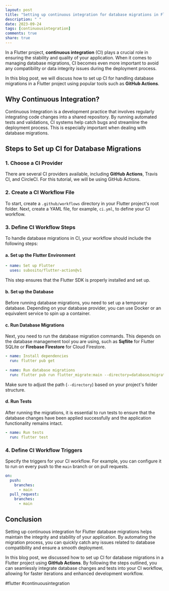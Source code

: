 ```yaml
---
layout: post
title: "Setting up continuous integration for database migrations in Flutter"
description: " "
date: 2023-09-24
tags: [continuousintegration]
comments: true
share: true
---
```


In a Flutter project, **continuous integration** (CI) plays a crucial role in ensuring the stability and quality of your application. When it comes to managing database migrations, CI becomes even more important to avoid any compatibility or data integrity issues during the deployment process.

In this blog post, we will discuss how to set up CI for handling database migrations in a Flutter project using popular tools such as **GitHub Actions**.

## Why Continuous Integration?

Continuous Integration is a development practice that involves regularly integrating code changes into a shared repository. By running automated tests and validations, CI systems help catch bugs and streamline the deployment process. This is especially important when dealing with database migrations.

## Steps to Set up CI for Database Migrations

### 1. Choose a CI Provider

There are several CI providers available, including **GitHub Actions**, Travis CI, and CircleCI. For this tutorial, we will be using GitHub Actions.

### 2. Create a CI Workflow File

To start, create a `.github/workflows` directory in your Flutter project's root folder. Next, create a YAML file, for example, `ci.yml`, to define your CI workflow.

### 3. Define CI Workflow Steps

To handle database migrations in CI, your workflow should include the following steps:

#### a. Set up the Flutter Environment

```yaml
- name: Set up Flutter
  uses: subosito/flutter-action@v1
```

This step ensures that the Flutter SDK is properly installed and set up.

#### b. Set up the Database

Before running database migrations, you need to set up a temporary database. Depending on your database provider, you can use Docker or an equivalent service to spin up a container.

#### c. Run Database Migrations

Next, you need to run the database migration commands. This depends on the database management tool you are using, such as **Sqflite** for Flutter SQLite or **Firebase Firestore** for Cloud Firestore.

```yaml
- name: Install dependencies
  run: flutter pub get
  
- name: Run database migrations
  run: flutter pub run flutter_migrate:main --directory=database/migrations/
```

Make sure to adjust the path (`--directory`) based on your project's folder structure.

#### d. Run Tests

After running the migrations, it is essential to run tests to ensure that the database changes have been applied successfully and the application functionality remains intact.

```yaml
- name: Run tests
  run: flutter test
```

### 4. Define CI Workflow Triggers

Specify the triggers for your CI workflow. For example, you can configure it to run on every push to the `main` branch or on pull requests.

```yaml
on:
  push:
    branches:
      - main
  pull_request:
    branches:
      - main
```

## Conclusion

Setting up continuous integration for Flutter database migrations helps maintain the integrity and stability of your application. By automating the migration process, you can quickly catch any issues related to database compatibility and ensure a smooth deployment.

In this blog post, we discussed how to set up CI for database migrations in a Flutter project using **GitHub Actions**. By following the steps outlined, you can seamlessly integrate database changes and tests into your CI workflow, allowing for faster iterations and enhanced development workflow.

#flutter #continuousintegration